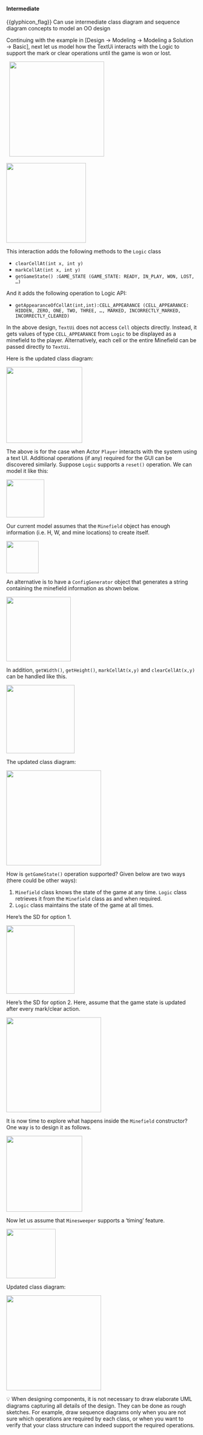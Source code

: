 <div id="title">

#### Intermediate

</div>

<span id="prereqs"><dynamic-panel src="../../../modeling/modelingBehaviors/sequenceDiagramsIntermediate/unit-inElsewhere-asFlat.md" boilerplate header="%%{{glyphicon_education}} Design → Modeling → Modeling Behaviors → Sequence Diagrams → Intermediate%%" />
<dynamic-panel src="../../../modeling/modelingStructures/classDiagramsIntermediate/unit-inElsewhere-asFlat.md" boilerplate header="%%{{glyphicon_education}} Design → Modeling → Modeling Structures → Class Diagrams → Intermediate%%" /></span>

<span id="outcomes">{{glyphicon_flag}} Can use intermediate class diagram and sequence diagram concepts to model an OO design</span>

<div id="body">

Continuing with the example in [<trigger trigger="click" for="modal:conceptualingIntermediate-basic">Design → Modeling → Modeling a Solution → Basic</trigger>], next let us model how the TextUi interacts with the Logic to support the mark or clear operations until the game is won or lost.

<modal large title="" id="modal:conceptualingIntermediate-basic">
  <include src="../basic/unit-inElsewhere-asFlat.md" boilerplate/>
</modal>

<tip-box>

<img src="{{baseUrl}}/modeling/modelingASolution/intermediate/images/playerTextLogicRef.png" height="250" />
<p/>

<img src="{{baseUrl}}/modeling/modelingASolution/intermediate/images/textLogicSd.png" height="210" />

</tip-box>

This interaction adds the following methods to the `Logic` class

* `clearCellAt(int x, int y)`
* `markCellAt(int x, int y)`
* `getGameState() :GAME_STATE (GAME_STATE: READY, IN_PLAY, WON, LOST, …)`

And it adds the following operation to Logic API:

* `getAppearanceOfCellAt(int,int):CELL_APPEARANCE (CELL_APPEARANCE: HIDDEN, ZERO, ONE, TWO, THREE, …, MARKED, INCORRECTLY_MARKED, INCORRECTLY_CLEARED)`

In the above design, `TextUi` does not access `Cell` objects directly. Instead, it gets values of type `CELL_APPEARANCE` from `Logic` to be displayed as a minefield to the player. Alternatively, each cell or the entire Minefield can be passed directly to `TextUi`.

Here is the updated class diagram:

<tip-box>

<img src="{{baseUrl}}/modeling/modelingASolution/intermediate/images/textLogicMinefieldCell.png" height="200" />

</tip-box>

The above is for the case when Actor `Player` interacts with the system using a text UI. Additional operations (if any) required for the GUI can be discovered similarly.
Suppose `Logic` supports a `reset()` operation. We can model it like this:


<tip-box>

<img src="{{baseUrl}}/modeling/modelingASolution/intermediate/images/logicMinefieldReset.png" height="100" />

</tip-box>

Our current model assumes that the `Minefield` object has enough information (i.e. H, W, and mine locations) to create itself.

<tip-box>

<img src="{{baseUrl}}/modeling/modelingASolution/intermediate/images/logicMinefieldNewGame.png" height="85" />
<p/>

</tip-box>

An alternative is to have a `ConfigGenerator` object that generates a string containing the minefield information as shown below.

<tip-box>

<img src="{{baseUrl}}/modeling/modelingASolution/intermediate/images/logicConfigGenerator.png" height="170" />
<p/>

</tip-box>

In addition, `getWidth()`, `getHeight()`, `markCellAt(x,y)` and `clearCellAt(x,y)` can be handled like this.

<tip-box>

<img src="{{baseUrl}}/modeling/modelingASolution/intermediate/images/logicMinefieldFunctions.png" height="180" />

</tip-box>

The updated class diagram:

<tip-box>

<img src="{{baseUrl}}/modeling/modelingASolution/intermediate/images/textLogicMinefieldCellConfigGenerator.png" height="250" />

</tip-box>

How is `getGameState()` operation supported? Given below are two ways (there could be other ways):

1. `Minefield` class knows the state of the game at any time. `Logic` class retrieves it from the `Minefield` class as and when required.
2. `Logic` class maintains the state of the game at all times.

Here’s the SD for option 1.

<tip-box>

<img src="{{baseUrl}}/modeling/modelingASolution/intermediate/images/logicMinefieldGetGameState.png" height="180" />

</tip-box>

Here’s the SD for option 2. Here, assume that the game state is updated after every mark/clear action.

<tip-box>

<img src="{{baseUrl}}/modeling/modelingASolution/intermediate/images/logicMinefieldUpdateState.png" height="250" />

</tip-box>

It is now time to explore what happens inside the `Minefield` constructor? One way is to design it as follows.

<tip-box>

<img src="{{baseUrl}}/modeling/modelingASolution/intermediate/images/minefieldCellAlt.png" height="200" />

</tip-box>

Now let us assume that `Minesweeper` supports a ‘timing’ feature.


<tip-box>

<img src="{{baseUrl}}/modeling/modelingASolution/intermediate/images/logicTimerOpt.png" height="130" />

</tip-box>

Updated class diagram:

<tip-box>

<img src="{{baseUrl}}/modeling/modelingASolution/intermediate/images/fullClassDiagram.png" height="250" />

</tip-box>

<tip-box>

:bulb: When designing components, it is not necessary to draw elaborate UML diagrams capturing all details of the design. They can be done as rough sketches. For example, draw sequence diagrams only when you are not sure which operations are required by each class, or when you want to verify that your class structure can indeed support the required operations.

</tip-box>

</div>

<div id="extras">
</div>